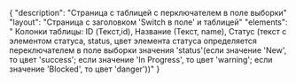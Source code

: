 {
"description": "Страница с таблицей с перключателем в поле выборки"
"layout": "Страница с заголовком 'Switch в поле' и таблицей"
"elements": "
Колонки таблицы: ID (Текст,id), Название (Текст, name), Статус (текст с элементом статуса, status, цвет элемента статуса определяется переключателем в поле выборки значения 'status'(если значение 'New', то цвет 'success'; если значение 'In Progress', то цвет 'warning'; если значение 'Blocked', то цвет 'danger'))"
}